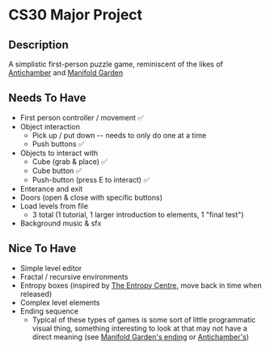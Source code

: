 # CS30 Major Project

## Description
A simplistic first-person puzzle game, reminiscent of the likes of [Antichamber](https://store.steampowered.com/app/219890/Antichamber/) and [Manifold Garden](https://williamchyr.itch.io/manifoldgarden)

## Needs To Have
* First person controller / movement ✅
* Object interaction
    * Pick up / put down -- needs to only do one at a time
    * Push buttons ✅
* Objects to interact with
    * Cube (grab & place) ✅
    * Cube button ✅
    * Push-button (press E to interact) ✅
* Enterance and exit
* Doors (open & close with specific buttons)
* Load levels from file 
    * 3 total (1 tutorial, 1 larger introduction to elements, 1 "final test")
* Background music & sfx

## Nice To Have
* Simple level editor
* Fractal / recursive environments
* Entropy boxes (inspired by [The Entropy Centre](https://www.theentropycentre.com/), move back in time when released)
* Complex level elements
* Ending sequence
    - Typical of these types of games is some sort of little programmatic visual thing, something interesting to look at that may not have a direct meaning (see [Manifold Garden's ending](https://youtu.be/WvsEa2nRCaM) or [Antichamber's](https://youtu.be/a6jGKLxIrjs))